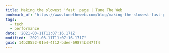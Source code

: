```yaml
---
title: Making the slowest 'fast' page | Tune The Web
bookmark_of: 'https://www.tunetheweb.com/blog/making-the-slowest-fast-page/'
tags:
  - tech
  - performance
date: '2021-03-11T11:07:16.171Z'
modified: '2021-03-11T11:07:16.171Z'
guid: 14b20552-01e4-4f12-bdee-69874b347ff4
---
```

 
